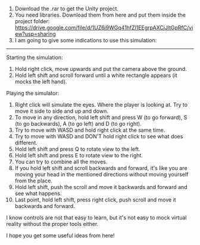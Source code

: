 1. Download the .rar to get the Unity project.
2. You need libraries. Download them from here and put them inside the project folder: https://drive.google.com/file/d/1UZ6i9WGq41hfZl1EEgrpAXCiJltGpRfC/view?usp=sharing
3. I am going to give some indications to use this simulation:
------------------------------------------------------------------------------------------------------------------------------------------------------------------
Starting the simulation:
1. Hold right click, move upwards and put the camera above the ground.
2. Hold left shift and scroll forward until a white rectangle appears (it mocks the left hand).

Playing the simulator:
1. Right click will simulate the eyes. Where the player is looking at. Try to move it side to side and up and down.
2. To move in any direction, hold left shift and press W (to go forward), S (to go backwards), A (to go left) and D (to go right).
3. Try to move with WASD and hold right click at the same time.
4. Try to move with WASD and DON'T hold right click to see what does different.
5. Hold left shift and press Q to rotate view to the left.
6. Hold left shift and press E to rotate view to the right.
7. You can try to combine all the moves.
8. If you hold left shift and scroll backwards and forward, it's like you are moving your head in the mentioned directions without
moving yourself from the place.
9. Hold left shift, push the scroll and move it backwards and forward and see what happens.
10. Last point, hold left shift, press right click, push scroll and move it backwards and forward.

I know controls are not that easy to learn, but it's not easy to mock virtual reality without the proper tools either.

I hope you get some useful ideas from here!

